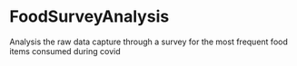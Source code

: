 # FoodSurveyAnalysis
Analysis the raw data capture through a survey for the most frequent food items consumed during covid

